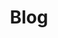 ---
title: Blog
menus:
  main:
    title: Blog
    weight: 3
  secondary:
    title: Blog
    weight: 2
template: blog
---